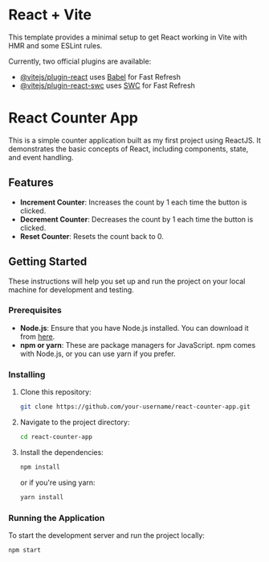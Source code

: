 # React + Vite

This template provides a minimal setup to get React working in Vite with HMR and some ESLint rules.

Currently, two official plugins are available:

- [@vitejs/plugin-react](https://github.com/vitejs/vite-plugin-react/blob/main/packages/plugin-react/README.md) uses [Babel](https://babeljs.io/) for Fast Refresh
- [@vitejs/plugin-react-swc](https://github.com/vitejs/vite-plugin-react-swc) uses [SWC](https://swc.rs/) for Fast Refresh


# React Counter App

This is a simple counter application built as my first project using ReactJS. It demonstrates the basic concepts of React, including components, state, and event handling.

## Features

- **Increment Counter**: Increases the count by 1 each time the button is clicked.
- **Decrement Counter**: Decreases the count by 1 each time the button is clicked.
- **Reset Counter**: Resets the count back to 0.

## Getting Started

These instructions will help you set up and run the project on your local machine for development and testing.

### Prerequisites

- **Node.js**: Ensure that you have Node.js installed. You can download it from [here](https://nodejs.org/).
- **npm or yarn**: These are package managers for JavaScript. npm comes with Node.js, or you can use yarn if you prefer.

### Installing

1. Clone this repository:
    ```bash
    git clone https://github.com/your-username/react-counter-app.git
    ```
2. Navigate to the project directory:
    ```bash
    cd react-counter-app
    ```
3. Install the dependencies:
    ```bash
    npm install
    ```
    or if you're using yarn:
    ```bash
    yarn install
    ```

### Running the Application

To start the development server and run the project locally:
```bash
npm start
